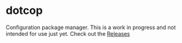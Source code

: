 # dotcop
Configuration package manager. 
This is a work in progress and not intended for use just yet. Check out the [Releases](https://github.com/Aron22563/dotcop/releases)
